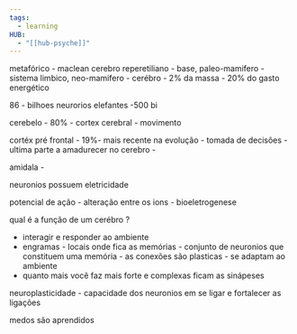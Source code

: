 ```yaml
---
tags:
  - learning
HUB:
  - "[[hub-psyche]]"
---
```

metafórico - maclean
cerebro reperetiliano -  base, 
paleo-mamifero - sistema limbico, 
neo-mamifero - 
cerébro - 2% da massa - 20% do gasto energético

86 - bilhoes neurorios 
elefantes -500 bi 

cerebelo - 80% - cortex cerebral - movimento

cortéx pré frontal - 19%- mais recente na evolução - tomada de decisões - ultima parte a amadurecer no cerebro - 

amidala - 

neuronios possuem eletricidade

potencial de ação - alteração entre os ions - bioeletrogenese 

qual é a função de um cerébro ?

- interagir e responder ao ambiente
- engramas - locais onde fica as memórias - conjunto de neuronios que constituem uma memória - as conexões são plasticas -  se adaptam ao ambiente
- quanto mais você faz mais forte e complexas ficam as sinápeses

neuroplasticidade - capacidade dos neuronios em se ligar e fortalecer as ligações


medos são aprendidos

